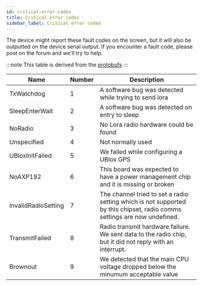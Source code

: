 ```yaml
---
id: critical-error-codes
title: Critical error codes
sidebar_label: Critical error codes
---
```


The device might report these fault codes on the screen, but it will also be outputted on the device serial output. If you encounter a fault code, please post on the forum and we'll try to help.

:::note
This table is derived from the [protobufs](/docs/developers/protobufs/api#criticalerrorcode)
:::

| Name | Number | Description |
| ---- | ------ | ----------- |
| TxWatchdog | 1 | A software bug was detected while trying to send lora |
| SleepEnterWait | 2 | A software bug was detected on entry to sleep |
| NoRadio | 3 | No Lora radio hardware could be found |
| Unspecified | 4 | Not normally used |
| UBloxInitFailed | 5 | We failed while configuring a UBlox GPS |
| NoAXP192 | 6 | This board was expected to have a power management chip and it is missing or broken |
| InvalidRadioSetting | 7 | The channel tried to set a radio setting which is not supported by this chipset, radio comms settings are now undefined. |
| TransmitFailed | 8 | Radio transmit hardware failure. We sent data to the radio chip, but it did not reply with an interrupt. |
| Brownout | 9 | We detected that the main CPU voltage dropped below the minumum acceptable value |

